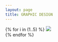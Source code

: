 ```yaml
---
layout: page
title: GRAPHIC DESIGN
---
```

{% for i in (1..5) %}
<img src="../public/img/design/{{ i }}.png"><br>
{% endfor %}